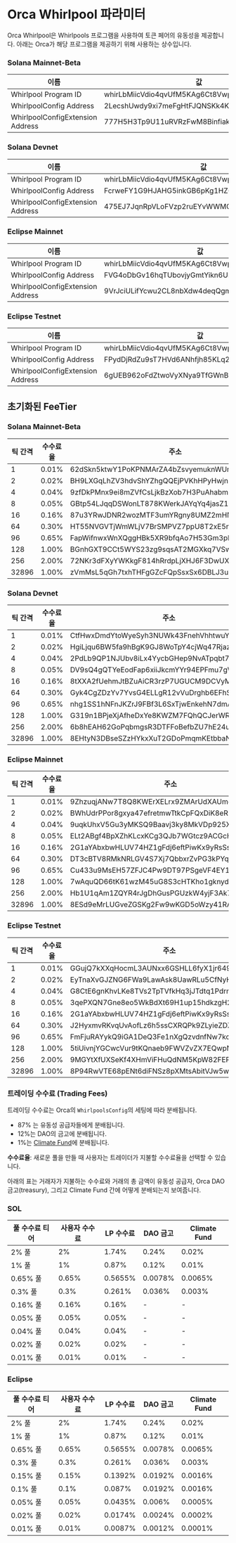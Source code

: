 # Orca Whirlpool 파라미터

Orca Whirlpool은 Whirlpools 프로그램을 사용하여 토큰 페어의 유동성을 제공합니다. 아래는 Orca가 해당 프로그램을 제공하기 위해 사용하는 상수입니다.

### Solana Mainnet-Beta

|이름|값|
|---|---|
|Whirlpool Program ID|whirLbMiicVdio4qvUfM5KAg6Ct8VwpYzGff3uctyCc|
|WhirlpoolConfig Address|2LecshUwdy9xi7meFgHtFJQNSKk4KdTrcpvaB56dP2NQ|
|WhirlpoolConfigExtension Address|777H5H3Tp9U11uRVRzFwM8BinfiakbaLT8vQpeuhvEiH|

### Solana Devnet

|이름|값|
|---|---|
|Whirlpool Program ID|whirLbMiicVdio4qvUfM5KAg6Ct8VwpYzGff3uctyCc|
|WhirlpoolConfig Address|FcrweFY1G9HJAHG5inkGB6pKg1HZ6x9UC2WioAfWrGkR|
|WhirlpoolConfigExtension Address|475EJ7JqnRpVLoFVzp2ruEYvWWMCf6Z8KMWRujtXXNSU|

### Eclipse Mainnet

|이름|값|
|---|---|
|Whirlpool Program ID|whirLbMiicVdio4qvUfM5KAg6Ct8VwpYzGff3uctyCc|
|WhirlpoolConfig Address|FVG4oDbGv16hqTUbovjyGmtYikn6UBEnazz6RVDMEFwv|
|WhirlpoolConfigExtension Address|9VrJciULifYcwu2CL8nbXdw4deqQgmv7VTzidwgQYBmm|

### Eclipse Testnet

|이름|값|
|---|---|
|Whirlpool Program ID|whirLbMiicVdio4qvUfM5KAg6Ct8VwpYzGff3uctyCc|
|WhirlpoolConfig Address|FPydDjRdZu9sT7HVd6ANhfjh85KLq21Pefr5YWWMRPFp|
|WhirlpoolConfigExtension Address|6gUEB962oFdZtwoVyXNya9TfGWnBEbYNYt8UdvzT6PSf|

## 초기화된 FeeTier

### Solana Mainnet-Beta

| 틱 간격  | 수수료율  | 주소                                           |
|-------|-------|----------------------------------------------|
| 1     | 0.01% | 62dSkn5ktwY1PoKPNMArZA4bZsvyemuknWUnnQ2ATTuN |
| 2     | 0.02% | BH9LXGqLhZV3hdvShYZhgQQEjPVKhHPyHwjnsxjETFRr |
| 4     | 0.04% | 9zfDkPMnx9ei8mZVfCsLjkBzXob7H3PuAhabmUVAiuJF |
| 8     | 0.05% | GBtp54LJqqDSWonLT878KWerkJAYqYq4jasZ1UYs8wfD |
| 16    | 0.16% | 87u3YRwJDNR2wozMTF3umYRgny8UMZ2mHN3UBTSXm8Ho |
| 64    | 0.30% | HT55NVGVTjWmWLjV7BrSMPVZ7ppU8T2xE5nCAZ6YaGad |
| 96    | 0.65% | FapWifnwxWnXQggHBk5XR9bfqAo7H53Gm3ph9Rnb8UTy |
| 128   | 1.00% | BGnhGXT9CCt5WYS23zg9sqsAT2MGXkq7VSwch9pML82W |
| 256   | 2.00% | 72NKr3dFXyYWKkgF814hRrdpLjXHJ6F3DwUXxFmAYmp4 |
| 32896 | 1.00% | zVmMsL5qGh7txhTHFgGZcFQpSsxSx6DBLJ3u113PBer |

### Solana Devnet

| 틱 간격  | 수수료율  | 주소                                           |
|-------|-------|----------------------------------------------|
| 1     | 0.01% | CtfHwxDmdYtoWyeSyh3NUWk43FnehVhhtwuYdWwZcVyt |
| 2     | 0.02% | HgiLjqu6BW5fa9hBgK9GJ8WoTpY4cjWq47RjazbfzbSH |
| 4     | 0.04% | 2PdLb9QP1NJUbv8iLx4YycbGHep9NvATpqbt7A7BvFEp |
| 8     | 0.05% | DV9sQ4gQTYeEodFap6xiiJkcmYYr94EPFmu7gWXaQTym |
| 16    | 0.16% | 8tXXA2fUehmJtBZuAiCR3rzP7UGUCM9DCVyM4G8PL1R9 |
| 64    | 0.30% | Gyk4CgZDzYv7YvsG4ELLgR12vVuDrghb6EFhSM1gerRj |
| 96    | 0.65% | nhg1SS1hNFnJKZrJ9FBf3L6SxTjwEnkehN7dmAbg25t |
| 128   | 1.00% | G319n1BPjeXjAfheDxYe8KWZM7FQhQCJerWRK2nZYtiJ |
| 256   | 2.00% | 6b8hEAH62GoPqbmgsR3DTFFoBefbZU7hE24uNXHPHR7i |
| 32896 | 1.00% | 8EHtyN3DBseSZzHYkxXuT2GDoPmqmKEtbbaNrabFZhdL |

### Eclipse Mainnet

| 틱 간격  | 수수료율  | 주소                                           |
|-------|-------|----------------------------------------------|
| 1     | 0.01% | 9ZhzuqjANw7T8Q8KWErXELrx9ZMArUdXAUmoJ9qBGuUS |
| 2     | 0.02% | BWhUdrPPor8gxya47efretmwTtkCpFQxDiK8eRDV4ibE |
| 4     | 0.04% | 9uqkUhxV5Gu3yMKSQ9Baavj3ky8MkVDp925XNfCng1dy |
| 8     | 0.05% | ELt2ABgf4BpXZhKLcxKCg3QJb7WGtcz9ACGcHc6pFvaG |
| 16    | 0.16% | 2G1aYAbxbwHLUV74HZ1gFdj6eftPiwKx9yRsSsMeCXSq |
| 64    | 0.30% | DT3cBTV8RMkNRLGV4S7Xj7QbbxrZvPG3kPYq2YnstEnn |
| 96    | 0.65% | Cu433u9MsEH57ZFJC4Pw9DT97PSgeVF4EY1YoLfUwRze |
| 128   | 1.00% | 7wAquQD66tK61wzM45uG8S3cHTKho1gknydE8qzDnV18 |
| 256   | 2.00% | Hb1U1qAm1ZQYR4rJgDhGusPGUzkW4yjF3Ak7J9fZ8VHG |
| 32896 | 1.00% | 8ESd9eMrLUGveZGSKg2Fw9wKGD5oWzy41RAPfeZQNUrQ |

### Eclipse Testnet

| 틱 간격  | 수수료율  | 주소                                           |
|-------|-------|----------------------------------------------|
| 1     | 0.01% | GGujQ7kXXqHocmL3AUNxx6GSHLL6fyX1jr6493A5G57i |
| 2     | 0.02% | EyTnaXvGJZNG6FWa9LawAsk8UawRLu5CfNyHyxpa4gqU |
| 4     | 0.04% | G8CtE6gnKhvLKe8TVs2TpTVfkHq3jJTdtq1PdrmHKZYs |
| 8     | 0.05% | 3qePXQN7Gne8eo5WkBdXt69H1up15hdkzgH2hkFmzjuP |
| 16    | 0.16% | 2G1aYAbxbwHLUV74HZ1gFdj6eftPiwKx9yRsSsMeCXSq |
| 64    | 0.30% | J2HyxmvRKvqUvAofLz6h5ssCXRQPk9ZLyieZDZKoFdEi |
| 96    | 0.65% | FmFjuRAYykQ9iGA1DeQ3Fe1nXgQzvdnfNw7koBdwVu6s |
| 128   | 1.00% | 5tiUivnjYGCwcVur9tKQnaeb9FWVZvZX7EQwpNGsgNjy |
| 256   | 2.00% | 9MGYtXfUXSeKf4XHmViFHuQdNM5KpW82FEPgmKjeh1v3 |
| 32896 | 1.00% | 8P94RwVTE68pENt6diFNSz8pXMtsAbitVJw5wBpDUyDu |

### 트레이딩 수수료 (Trading Fees)

트레이딩 수수료는 Orca의 `WhirlpoolsConfig`의 세팅에 따라 분배됩니다.
* 87% 는 유동성 공급자들에게 분배됩니다.
* 12%는 DAO의 금고에 분배됩니다.
* 1%는 [Climate Fund](https://www.orcaclimate.fund/)에 분배됩니다.

**수수료율**: 새로운 풀을 만들 때 사용자는 트레이더가 지불할 수수료율을 선택할 수 있습니다.

아래의 표는 거래자가 지불하는 수수료와 거래의 총 금액이 유동성 공급자, Orca DAO 금고(treasury), 그리고 Climate Fund 간에 어떻게 분배되는지 보여줍니다.

### SOL

| 풀 수수료 티어 | 사용자 수수료 | LP 수수료 | DAO 금고 | Climate Fund |
| ------------ | ----------- | -------- | ------- | ------------ |
| 2% 풀 | 2% | 1.74% | 0.24% | 0.02% |
| 1% 풀 | 1% | 0.87% | 0.12% | 0.01% |
| 0.65% 풀 | 0.65% | 0.5655% | 0.0078% | 0.0065% |
| 0.3% 풀 | 0.3% | 0.261% | 0.036% | 0.003% |
| 0.16% 풀| 0.16% | 0.16% | - | - |
| 0.05% 풀 | 0.05% | 0.05% | - | - |
| 0.04% 풀 | 0.04% | 0.04% | - | - |
| 0.02% 풀 | 0.02% | 0.02% | - | - |
| 0.01% 풀 | 0.01% | 0.01% | - | - |

### Eclipse

| 풀 수수료 티어 | 사용자 수수료 | LP 수수료  | DAO 금고  | Climate Fund |
|----------|---------|---------|---------|--------------|
| 2% 풀     | 2%      | 1.74%   | 0.24%   | 0.02%        |
| 1% 풀     | 1%      | 0.87%   | 0.12%   | 0.01%        |
| 0.65% 풀  | 0.65%   | 0.5655% | 0.0078% | 0.0065%      |
| 0.3% 풀   | 0.3%    | 0.261%  | 0.036%  | 0.003%       |
| 0.15% 풀  | 0.15%   | 0.1392% | 0.0192% | 0.0016%      |
| 0.1% 풀   | 0.1%    | 0.087%  | 0.0192% | 0.0016%      |
| 0.05% 풀  | 0.05%   | 0.0435% | 0.006%  | 0.0005%      |
| 0.02% 풀  | 0.02%   | 0.0174% | 0.0024% | 0.0002%      |
| 0.01% 풀  | 0.01%   | 0.0087% | 0.0012% | 0.0001%      |